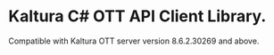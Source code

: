 # Kaltura C# OTT API Client Library.
Compatible with Kaltura OTT server version 8.6.2.30269 and above.
